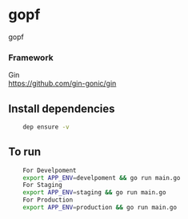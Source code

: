 # gopf
gopf

### Framework

Gin  
https://github.com/gin-gonic/gin

## Install dependencies
```bash
    dep ensure -v
```

## To run
```bash
    For Develpoment
    export APP_ENV=develpoment && go run main.go 
    For Staging
    export APP_ENV=staging && go run main.go    
    For Production
    export APP_ENV=production && go run main.go      
```
